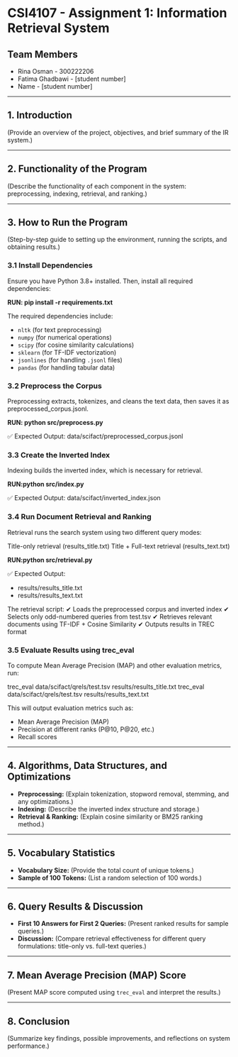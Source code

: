# CSI4107 - Assignment 1: Information Retrieval System

## Team Members
- Rina Osman - 300222206
- Fatima Ghadbawi - [student number]
- Name - [student number]

---

## 1. Introduction
(Provide an overview of the project, objectives, and brief summary of the IR system.)

---

## 2. Functionality of the Program
(Describe the functionality of each component in the system: preprocessing, indexing, retrieval, and ranking.)

---

## 3. How to Run the Program
(Step-by-step guide to setting up the environment, running the scripts, and obtaining results.)

### 3.1 Install Dependencies
Ensure you have Python 3.8+ installed. Then, install all required dependencies:

**RUN: pip install -r requirements.txt**

The required dependencies include:  
- `nltk` (for text preprocessing)  
- `numpy` (for numerical operations)  
- `scipy` (for cosine similarity calculations)  
- `sklearn` (for TF-IDF vectorization)  
- `jsonlines` (for handling `.jsonl` files)  
- `pandas` (for handling tabular data)  

### 3.2 Preprocess the Corpus
Preprocessing extracts, tokenizes, and cleans the text data, then saves it as preprocessed_corpus.jsonl.

**RUN: python src/preprocess.py**

✅ Expected Output:
data/scifact/preprocessed_corpus.jsonl

### 3.3 Create the Inverted Index
Indexing builds the inverted index, which is necessary for retrieval.

**RUN:python src/index.py**

✅ Expected Output:
data/scifact/inverted_index.json

### 3.4 Run Document Retrieval and Ranking
Retrieval runs the search system using two different query modes:

Title-only retrieval (results_title.txt)
Title + Full-text retrieval (results_text.txt)

**RUN:python src/retrieval.py**

✅ Expected Output:
- results/results_title.txt
- results/results_text.txt

The retrieval script: 
✔ Loads the preprocessed corpus and inverted index
✔ Selects only odd-numbered queries from test.tsv
✔ Retrieves relevant documents using TF-IDF + Cosine Similarity
✔ Outputs results in TREC format

### 3.5 Evaluate Results using trec_eval
To compute Mean Average Precision (MAP) and other evaluation metrics, run:

trec_eval data/scifact/qrels/test.tsv results/results_title.txt
trec_eval data/scifact/qrels/test.tsv results/results_text.txt

This will output evaluation metrics such as:
- Mean Average Precision (MAP)
- Precision at different ranks (P@10, P@20, etc.)
- Recall scores

---

## 4. Algorithms, Data Structures, and Optimizations
- **Preprocessing:** (Explain tokenization, stopword removal, stemming, and any optimizations.)
- **Indexing:** (Describe the inverted index structure and storage.)
- **Retrieval & Ranking:** (Explain cosine similarity or BM25 ranking method.)

---

## 5. Vocabulary Statistics
- **Vocabulary Size:** (Provide the total count of unique tokens.)
- **Sample of 100 Tokens:** (List a random selection of 100 words.)

---

## 6. Query Results & Discussion
- **First 10 Answers for First 2 Queries:** (Present ranked results for sample queries.)
- **Discussion:** (Compare retrieval effectiveness for different query formulations: title-only vs. full-text queries.)

---

## 7. Mean Average Precision (MAP) Score
(Present MAP score computed using `trec_eval` and interpret the results.)

---

## 8. Conclusion
(Summarize key findings, possible improvements, and reflections on system performance.)
